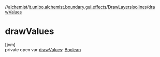 //[alchemist](../../../index.md)/[it.unibo.alchemist.boundary.gui.effects](../index.md)/[DrawLayersIsolines](index.md)/[drawValues](draw-values.md)

# drawValues

[jvm]\
private open var [drawValues](draw-values.md): [Boolean](https://kotlinlang.org/api/latest/jvm/stdlib/kotlin/-boolean/index.html)

